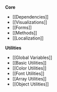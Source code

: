 **Core**
- [[Dependencies]]
- [[Visualizations]]
- [[Forms]]
- [[Methods]]
- [[Localization]]

**Utilities**
- [[Global Variables]]
- [[Basic Utilities]]
- [[Color Utilities]]
- [[Font Utilities]]
- [[Array Utilities]]
- [[Object Utilities]]

